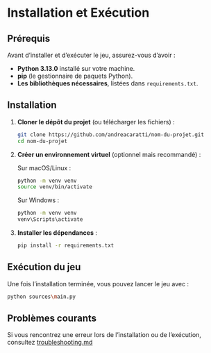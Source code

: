 # Installation et Exécution

## Prérequis
Avant d’installer et d’exécuter le jeu, assurez-vous d’avoir :

- **Python 3.13.0** installé sur votre machine. 
- **pip** (le gestionnaire de paquets Python).
- **Les bibliothèques nécessaires**, listées dans `requirements.txt`.

## Installation

1. **Cloner le dépôt du projet** (ou télécharger les fichiers) :

    ```sh
    git clone https://github.com/andreacaratti/nom-du-projet.git
    cd nom-du-projet
    ```

2. **Créer un environnement virtuel** (optionnel mais recommandé) :

   Sur macOS/Linux :
   ```sh
   python -m venv venv
   source venv/bin/activate
   ```

   Sur Windows :
   ```sh
   python -m venv venv
   venv\Scripts\activate
   ```

3. **Installer les dépendances** :

   ```sh
   pip install -r requirements.txt
   ```

## Exécution du jeu

Une fois l’installation terminée, vous pouvez lancer le jeu avec :
```sh
python sources\main.py
```

## Problèmes courants
Si vous rencontrez une erreur lors de l’installation ou de l’exécution, consultez [troubleshooting.md](troubleshooting.md)